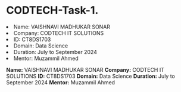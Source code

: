 # CODTECH-Task-1.
<li> Name: VAISHNAVI MADHUKAR SONAR </li>
<li> Company: CODTECH IT SOLUTIONS</li>
<li> ID: CT8DS1703</li>
<li> Domain: Data Science</li>
<li> Duration: July to September 2024</li>
<li> Mentor: Muzammil Ahmed</li>



**Name:**  VAISHNAVI MADHUKAR SONAR 
**Company:**  CODTECH IT SOLUTIONS
**ID:** CT8DS1703
**Domain:** Data Science
**Duration:** July to September 2024
**Mentor:** Muzammil Ahmed
